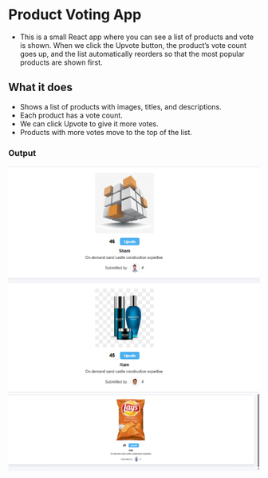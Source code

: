 # Product Voting App
- This is a small React app where you can see a list of products and vote is shown.
When we click the Upvote button, the product’s vote count goes up, and the list automatically reorders so that the most popular products are shown first.

 ## What it does
 - Shows a list of products with images, titles, and descriptions.
- Each product has a vote count.
- We can click Upvote to give it more votes.
- Products with more votes move to the top of the list.
### Output
![Output](/public/assets/image.png)
![Output](/public/assets/image2.png)

